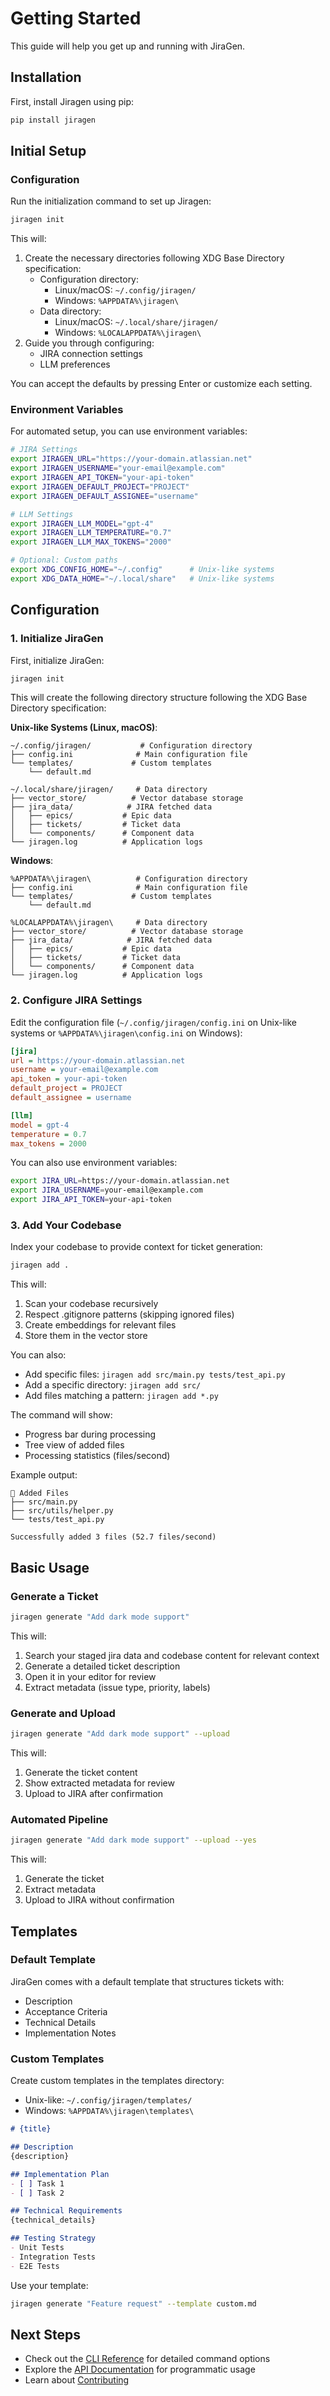 # Getting Started

This guide will help you get up and running with JiraGen.

## Installation

First, install Jiragen using pip:

```bash
pip install jiragen
```

## Initial Setup

### Configuration

Run the initialization command to set up Jiragen:

```bash
jiragen init
```

This will:
1. Create the necessary directories following XDG Base Directory specification:
   - Configuration directory:
     - Linux/macOS: `~/.config/jiragen/`
     - Windows: `%APPDATA%\jiragen\`
   - Data directory:
     - Linux/macOS: `~/.local/share/jiragen/`
     - Windows: `%LOCALAPPDATA%\jiragen\`
2. Guide you through configuring:
   - JIRA connection settings
   - LLM preferences

You can accept the defaults by pressing Enter or customize each setting.

### Environment Variables

For automated setup, you can use environment variables:

```bash
# JIRA Settings
export JIRAGEN_URL="https://your-domain.atlassian.net"
export JIRAGEN_USERNAME="your-email@example.com"
export JIRAGEN_API_TOKEN="your-api-token"
export JIRAGEN_DEFAULT_PROJECT="PROJECT"
export JIRAGEN_DEFAULT_ASSIGNEE="username"

# LLM Settings
export JIRAGEN_LLM_MODEL="gpt-4"
export JIRAGEN_LLM_TEMPERATURE="0.7"
export JIRAGEN_LLM_MAX_TOKENS="2000"

# Optional: Custom paths
export XDG_CONFIG_HOME="~/.config"      # Unix-like systems
export XDG_DATA_HOME="~/.local/share"   # Unix-like systems
```

## Configuration

### 1. Initialize JiraGen

First, initialize JiraGen:

```bash
jiragen init
```

This will create the following directory structure following the XDG Base Directory specification:

**Unix-like Systems (Linux, macOS)**:
```
~/.config/jiragen/           # Configuration directory
├── config.ini              # Main configuration file
└── templates/             # Custom templates
    └── default.md

~/.local/share/jiragen/     # Data directory
├── vector_store/          # Vector database storage
├── jira_data/            # JIRA fetched data
│   ├── epics/           # Epic data
│   ├── tickets/         # Ticket data
│   └── components/      # Component data
└── jiragen.log          # Application logs
```

**Windows**:
```
%APPDATA%\jiragen\          # Configuration directory
├── config.ini              # Main configuration file
└── templates/             # Custom templates
    └── default.md

%LOCALAPPDATA%\jiragen\     # Data directory
├── vector_store/          # Vector database storage
├── jira_data/            # JIRA fetched data
│   ├── epics/           # Epic data
│   ├── tickets/         # Ticket data
│   └── components/      # Component data
└── jiragen.log          # Application logs
```

### 2. Configure JIRA Settings

Edit the configuration file (`~/.config/jiragen/config.ini` on Unix-like systems or `%APPDATA%\jiragen\config.ini` on Windows):

```ini
[jira]
url = https://your-domain.atlassian.net
username = your-email@example.com
api_token = your-api-token
default_project = PROJECT
default_assignee = username

[llm]
model = gpt-4
temperature = 0.7
max_tokens = 2000
```

You can also use environment variables:
```bash
export JIRA_URL=https://your-domain.atlassian.net
export JIRA_USERNAME=your-email@example.com
export JIRA_API_TOKEN=your-api-token
```

### 3. Add Your Codebase

Index your codebase to provide context for ticket generation:

```bash
jiragen add .
```

This will:
1. Scan your codebase recursively
2. Respect .gitignore patterns (skipping ignored files)
3. Create embeddings for relevant files
4. Store them in the vector store

You can also:
- Add specific files: `jiragen add src/main.py tests/test_api.py`
- Add a specific directory: `jiragen add src/`
- Add files matching a pattern: `jiragen add *.py`

The command will show:
- Progress bar during processing
- Tree view of added files
- Processing statistics (files/second)

Example output:
```
📁 Added Files
├── src/main.py
├── src/utils/helper.py
└── tests/test_api.py

Successfully added 3 files (52.7 files/second)
```

## Basic Usage

### Generate a Ticket

```bash
jiragen generate "Add dark mode support"
```

This will:
1. Search your staged jira data and codebase content for relevant context
2. Generate a detailed ticket description
3. Open it in your editor for review
4. Extract metadata (issue type, priority, labels)

### Generate and Upload

```bash
jiragen generate "Add dark mode support" --upload
```

This will:
1. Generate the ticket content
2. Show extracted metadata for review
3. Upload to JIRA after confirmation

### Automated Pipeline

```bash
jiragen generate "Add dark mode support" --upload --yes
```

This will:
1. Generate the ticket
2. Extract metadata
3. Upload to JIRA without confirmation

## Templates

### Default Template

JiraGen comes with a default template that structures tickets with:
- Description
- Acceptance Criteria
- Technical Details
- Implementation Notes

### Custom Templates

Create custom templates in the templates directory:
- Unix-like: `~/.config/jiragen/templates/`
- Windows: `%APPDATA%\jiragen\templates\`

```markdown
# {title}

## Description
{description}

## Implementation Plan
- [ ] Task 1
- [ ] Task 2

## Technical Requirements
{technical_details}

## Testing Strategy
- Unit Tests
- Integration Tests
- E2E Tests
```

Use your template:
```bash
jiragen generate "Feature request" --template custom.md
```

## Next Steps

- Check out the [CLI Reference](cli.md) for detailed command options
- Explore the [API Documentation](api/core.md) for programmatic usage
- Learn about [Contributing](https://github.com/Abdellah-Laassairi/jiragen/blob/main/CONTRIBUTING.md)
